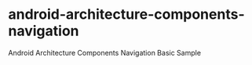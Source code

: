 # android-architecture-components-navigation
Android Architecture Components Navigation Basic Sample
